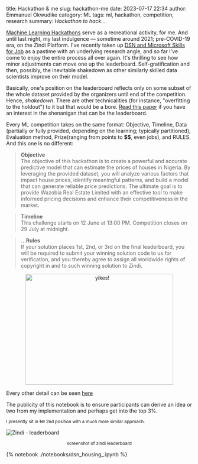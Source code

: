 title: Hackathon & me
slug: hackathon-me
date: 2023-07-17 22:34 
author: Emmanuel Okwudike 
category: ML 
tags: ml, hackathon, competition, research
summary: _Hackathon to hack..._


[Machine Learning Hackathons](https://corporate.hackathon.com/articles/machine-learning-hackathon-guide-everything-you-need-to-know) serve as a recreational activity, for me. And until last night, my last indulgence — sometime around 2021;  pre-COVID-19 era, on the Zindi Platform. I've recently taken up [DSN and Microsoft Skills for Job](https://zindi.africa/competitions/free-ai-classes-in-every-city-hackathon-2023) as a pastime with an underlying research angle, and so far I've come to enjoy the entire process all over again. It's thrilling to see how minor adjustments can move one up the leaderboard. Self-gratification and then, possibly, the inevitable shakedown as other similarly skilled data scientists improve on their model.

Basically, one's position on the leaderboard reflects only on some subset of the whole dataset provided by the organizers until end of the competition. Hence, _shakedown_. There are other technicalities (for instance, "overfitting to the holdout") to it but that would be a bore. [Read this paper](https://arxiv.org/abs/1502.04585) if you have an interest in the shenanigan that can be the leaderboard.

Every ML competition takes on the same format: Objective, Timeline, Data (partially or fully provided, depending on the learning; typically partitioned), Evaluation method, Prize(ranging from points to **$$**, even jobs), and RULES. And this one is no different:


>**Objective**<br>
The objective of this hackathon is to create a powerful and accurate predictive model that can estimate the prices of houses in Nigeria. By leveraging the provided dataset, you will analyze various factors that impact house prices, identify meaningful patterns, and build a model that can generate reliable price predictions. The ultimate goal is to provide Wazobia Real Estate Limited with an effective tool to make informed pricing decisions and enhance their competitiveness in the market.

>**Timeline**<br>
This challenge starts on 12 June at 13:00 PM.
Competition closes on 29 July at midnight.

>**...Rules**<br>
If your solution places 1st, 2nd, or 3rd on the final leaderboard, you will be required to submit your winning solution code to us for verification, and you thereby agree to assign all worldwide rights of copyright in and to such winning solution to Zindi.


<div style="text-align: center">
    <img class="force-display" src="https://media.tenor.com/x-a9610WsnsAAAAC/okay-yeah.gif" alt="yikes!" width="400" height="300">
</div>


Every other detail can be seen [here](https://zindi.africa/competitions/free-ai-classes-in-every-city-hackathon-2023)


The publicity of this notebook is to ensure participants can derive an idea or two from my implementation and perhaps get into the top 3%. 

<p style="font-size: smaller">I presently sit in <s>1st</s> 2nd position with a much more similar approach.</p>

![Zindi - leaderboard](/images/leaderboard.png "zindi - leaderboard")
<p style="text-align: center; font-size: smaller">screenshot of zindi leaderboard</p>



{% notebook ./notebooks/dsn_housing_.ipynb %}